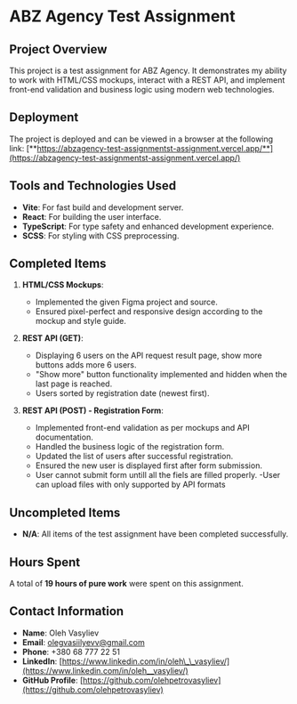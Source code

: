 # ABZ Agency Test Assignment

## Project Overview

This project is a test assignment for ABZ Agency. It demonstrates my ability to work with HTML/CSS mockups, interact with a REST API, and implement front-end validation and business logic using modern web technologies.

## Deployment

The project is deployed and can be viewed in a browser at the following link:
[**https://abzagency-test-assignmentst-assignment.vercel.app/**](https://abzagency-test-assignmentst-assignment.vercel.app/)

## Tools and Technologies Used

- **Vite**: For fast build and development server.
- **React**: For building the user interface.
- **TypeScript**: For type safety and enhanced development experience.
- **SCSS**: For styling with CSS preprocessing.

## Completed Items

1. **HTML/CSS Mockups**:

   - Implemented the given Figma project and source.
   - Ensured pixel-perfect and responsive design according to the mockup and style guide.

2. **REST API (GET)**:

   - Displaying 6 users on the API request result page, show more buttons adds more 6 users.
   - "Show more" button functionality implemented and hidden when the last page is reached.
   - Users sorted by registration date (newest first).

3. **REST API (POST) - Registration Form**:

   - Implemented front-end validation as per mockups and API documentation.
   - Handled the business logic of the registration form.
   - Updated the list of users after successful registration.
   - Ensured the new user is displayed first after form submission.
   - User cannot submit form untill all the fiels are filled properly.
     -User can upload files with only supported by API formats

## Uncompleted Items

- **N/A**: All items of the test assignment have been completed successfully.

## Hours Spent

A total of **19 hours of pure work** were spent on this assignment.

## Contact Information

- **Name**: Oleh Vasyliev
- **Email**: olegvasiilyevv@gmail.com
- **Phone**: +380 68 777 22 51
- **LinkedIn**: [https://www.linkedin.com/in/oleh\_\_vasyliev/](https://www.linkedin.com/in/oleh__vasyliev/)
- **GitHub Profile**: [https://github.com/olehpetrovasyliev](https://github.com/olehpetrovasyliev)
